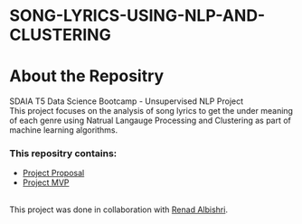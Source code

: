 # SONG-LYRICS-USING-NLP-AND-CLUSTERING
# About the Repositry
SDAIA T5 Data Science Bootcamp - Unsupervised NLP Project <br>
This project focuses on the analysis of song lyrics to get the under meaning of each genre using Natrual Langauge Processing and Clustering as part of machine learning algorithms.
### This repositry contains:
- [Project Proposal](https://github.com/AhadAl977/SONG-LYRICS-USING-NLP-AND-CLUSTERING/blob/main/Song%20Lyrics%20Proposal.md)
- [Project MVP](https://github.com/AhadAl977/SONG-LYRICS-USING-UNSUPERVISED-NLP/blob/main/Song%20Lyrics%20MVP.md)


<br/> This project was done in collaboration with [Renad Albishri](https://github.com/renad-albishri).
